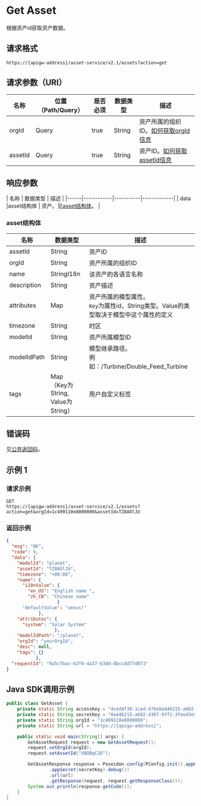 # Get Asset

根据资产id获取资产数据。

## 请求格式

```
https://{apigw-address}/asset-service/v2.1/assets?action=get
```

## 请求参数（URI）

| 名称          | 位置（Path/Query） | 是否必须 | 数据类型 | 描述      |
|---------------|------------------|----------|-----------|--------------|
| orgId         | Query            | true     | String    | 资产所属的组织ID。[如何获取orgId信息](/docs/api/zh_CN/latest/api_faqs#id-orgid-orgid)                |
| assetId       | Query            | true    | String    | 资产ID。[如何获取assetId信息](/docs/api/zh_CN/latest/api_faqs.html#asset-id-assetid-assetid)        |


## 响应参数

| 名称  | 数据类型 | 描述 |
|------|------------|-----------|-------------|
| data    |asset结构体 | 资产。见[asset结构体](/docs/api/zh_CN/latest/asset/get_asset.html#id3)。    |


### asset结构体

| 名称  |  数据类型      | 描述               |
|-------|---------|---------------------------|
| assetId |  String | 资产ID|
| orgId      | String    | 资产所属的组织ID|
| name | StringI18n |该资产的各语言名称|
| description   | String | 资产描述|
|attributes   |Map  |资产所属的模型属性。<br>`Key`为属性id，String类型。Value的类型取决于模型中这个属性的定义|
|timezone  |  String  |时区|
|modelId|String|资产所属模型ID|
|modelIdPath|String|模型继承路径。<br>例如：/Turbine/Double_Feed_Turbine|
|tags|Map<br>（Key为String, Value为String）|用户自定义标签|


## 错误码

见[公共返回码](/docs/api/zh_CN/latest/overview.html#id8)。



## 示例 1

### 请求示例

```
GET
https://{apigw-address}/asset-service/v2.1/assets?action=get&orgId=1c499110e8800000&assetId=TZ8AOlJU

```

### 返回示例

```json
{
  "msg": "OK",
  "code": 0,
  "data": {
    "modelId": "planet",
    "assetId": "TZ8AOlJU",
    "timezone": "+00:00",
    "name": {
      "i18nValue": {
        "en_US": "English name ",
        "zh_CN": "Chinese name"
                   }
      "defaultValue": "venus!"
            },
    "attributes": {
      "system": "Solar System"
                  },
    "modelIdPath": "/planet",
    "orgId": "yourOrgId",
    "desc": null,
    "tags": {}
           },
  "requestId": "9a5cfbac-b2f8-4a37-b38d-8bccdd77d073"
}
```


## Java SDK调用示例

```java
public class GetAsset {
    private static String accessKey = "4ced4f38-1ced-476e0a446215-a602-4307";
    private static String secretKey = "0a446215-a602-4307-9ff2-3feed3e983ce";
    private static String orgId = "1c499110e8800000";
    private static String url = "https://{apigw-address}";

    public static void main(String[] args) {
        GetAssetRequest request = new GetAssetRequest();
        request.setOrgId(orgId);
        request.setAssetId("XBOBqC1O");

        GetAssetResponse response = Poseidon.config(PConfig.init().appKey(accessKey)
                .appSecret(secretKey).debug())
                .url(url)
                .getResponse(request, request.getResponseClass());
        System.out.println(response.getCode());
    }
}
```
